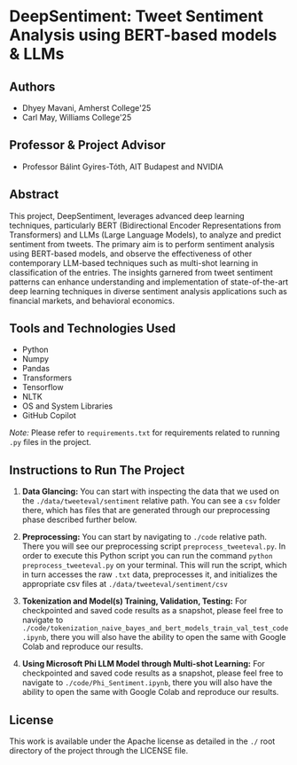 # DeepSentiment: Tweet Sentiment Analysis using BERT-based models & LLMs

## Authors
- Dhyey Mavani, Amherst College'25
- Carl May, Williams College'25

## Professor & Project Advisor
- Professor Bálint Gyires-Tóth, AIT Budapest and NVIDIA

## Abstract

This project, DeepSentiment, leverages advanced deep learning techniques, particularly BERT (Bidirectional Encoder Representations from Transformers) and LLMs (Large Language Models), to analyze and predict sentiment from tweets. The primary aim is to perform sentiment analysis using BERT-based models, and observe the effectiveness of other contemporary LLM-based techniques such as multi-shot learning in classification of the entries. The insights garnered from tweet sentiment patterns can enhance understanding and implementation of state-of-the-art deep learning techniques in diverse sentiment analysis applications such as financial markets, and behavioral economics.

## Tools and Technologies Used
- Python
- Numpy
- Pandas
- Transformers
- Tensorflow
- NLTK
- OS and System Libraries
- GitHub Copilot

_Note:_  Please refer to `requirements.txt` for requirements related to running `.py` files in the project.

## Instructions to Run The Project

1. **Data Glancing:** You can start with inspecting the data that we used on the `./data/tweeteval/sentiment` relative path. You can see a `csv` folder there, which has files that are generated through our preprocessing phase described further below.

2. **Preprocessing:** You can start by navigating to `./code` relative path. There you will see our preprocessing script `preprocess_tweeteval.py`. In order to execute this Python script you can run the command `python preprocess_tweeteval.py` on your terminal. This will run the script, which in turn accesses the raw `.txt` data, preprocesses it, and initializes the appropriate csv files at `./data/tweeteval/sentiment/csv`

3. **Tokenization and Model(s) Training, Validation, Testing:** For checkpointed and saved code results as a snapshot, please feel free to navigate to `./code/tokenization_naive_bayes_and_bert_models_train_val_test_code.ipynb`, there you will also have the ability to open the same with Google Colab and reproduce our results.
  
4. **Using Microsoft Phi LLM Model through Multi-shot Learning:** For checkpointed and saved code results as a snapshot, please feel free to navigate to `./code/Phi_Sentiment.ipynb`, there you will also have the ability to open the same with Google Colab and reproduce our results.

## License

This work is available under the Apache license as detailed in the `./` root directory of the project through the LICENSE file.
